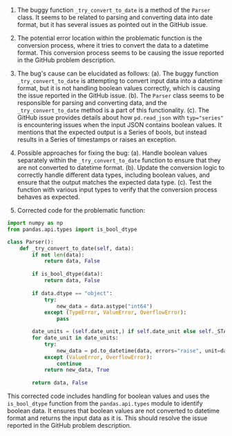 1. The buggy function `_try_convert_to_date` is a method of the `Parser` class. It seems to be related to parsing and converting data into date format, but it has several issues as pointed out in the GitHub issue.

2. The potential error location within the problematic function is the conversion process, where it tries to convert the data to a datetime format. This conversion process seems to be causing the issue reported in the GitHub problem description.

3. The bug's cause can be elucidated as follows:
   (a). The buggy function `_try_convert_to_date` is attempting to convert input data into a datetime format, but it is not handling boolean values correctly, which is causing the issue reported in the GitHub issue.
   (b). The `Parser` class seems to be responsible for parsing and converting data, and the `_try_convert_to_date` method is a part of this functionality.
   (c). The GitHub issue provides details about how `pd.read_json` with `typ="series"` is encountering issues when the input JSON contains boolean values. It mentions that the expected output is a Series of bools, but instead results in a Series of timestamps or raises an exception.

4. Possible approaches for fixing the bug:
   (a). Handle boolean values separately within the `_try_convert_to_date` function to ensure that they are not converted to datetime format.
   (b). Update the conversion logic to correctly handle different data types, including boolean values, and ensure that the output matches the expected data type.
   (c). Test the function with various input types to verify that the conversion process behaves as expected.

5. Corrected code for the problematic function:

```python
import numpy as np
from pandas.api.types import is_bool_dtype

class Parser():
    def _try_convert_to_date(self, data):
        if not len(data):
            return data, False
        
        if is_bool_dtype(data):
            return data, False
        
        if data.dtype == "object":
            try:
                new_data = data.astype("int64")
            except (TypeError, ValueError, OverflowError):
                pass

        date_units = (self.date_unit,) if self.date_unit else self._STAMP_UNITS
        for date_unit in date_units:
            try:
                new_data = pd.to_datetime(data, errors="raise", unit=date_unit)
            except (ValueError, OverflowError):
                continue
            return new_data, True
        
        return data, False
```

This corrected code includes handling for boolean values and uses the `is_bool_dtype` function from the `pandas.api.types` module to identify boolean data. It ensures that boolean values are not converted to datetime format and returns the input data as it is. This should resolve the issue reported in the GitHub problem description.